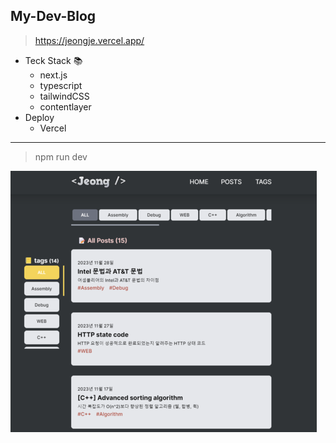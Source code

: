 ## My-Dev-Blog

> https://jeongje.vercel.app/

- Teck Stack 📚
  - next.js
  - typescript
  - tailwindCSS
  - contentlayer
- Deploy
  - Vercel

***
> npm run dev

![이미지](/public/README.png)
